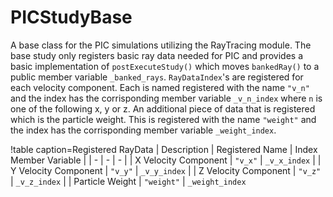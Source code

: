 # PICStudyBase

A base class for the PIC simulations utilizing the RayTracing module. The base study only registers basic ray data needed for PIC and provides a basic implementation of `postExecuteStudy()` which moves `bankedRay()` to a public member variable `_banked_rays`. `RayDataIndex`'s are registered for each velocity component. Each is named registered with the name `"v_n"` and the index has the corrisponding member variable `_v_n_index` where  `n` is one of the following x, y or z. An additional piece of data that is registered which is the particle weight. This is registered with the name `"weight"` and the index has the corrisponding member variable `_weight_index`.



!table caption=Registered RayData
| Description | Registered Name | Index Member Variable |
| - | - | - |
| X Velocity Component | `"v_x"` | `_v_x_index` |
| Y Velocity Component | `"v_y"` | `_v_y_index` |
| Z Velocity Component | `"v_z"` | `_v_z_index` |
| Particle Weight | `"weight"` | `_weight_index`

